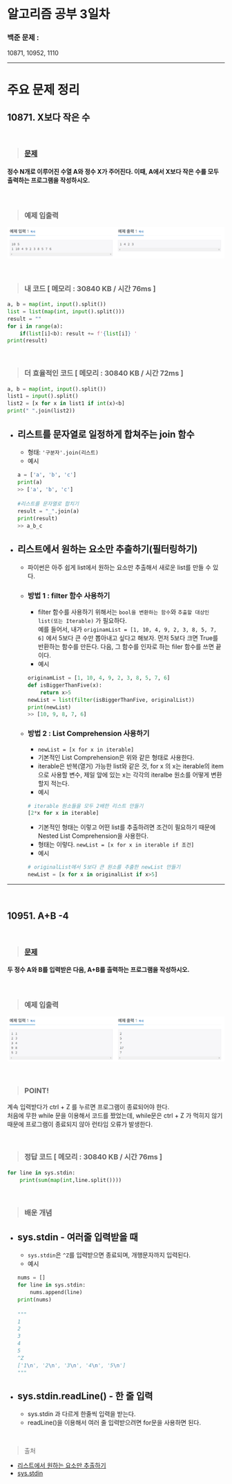 # 알고리즘 공부 3일차

### 백준 문제 :

10871, 10952, 1110

---

# 주요 문제 정리

## 10871. X보다 작은 수

<br/>

> ### [문제](https://www.acmicpc.net/problem/10871)

#### 정수 N개로 이루어진 수열 A와 정수 X가 주어진다. 이때, A에서 X보다 작은 수를 모두 출력하는 프로그램을 작성하시오.

<br/>

> ### 예제 입출력

![problem](./Image/10871.PNG)

<br/>

> ### 내 코드 [ 메모리 : 30840 KB / 시간 76ms ]

```python
a, b = map(int, input().split())
list = list(map(int, input().split()))
result = ""
for i in range(a):
    if(list[i]<b): result += f'{list[i]} '
print(result)
```

<br/>

> ### 더 효율적인 코드 [ 메모리 : 30840 KB / 시간 72ms ]

```python
a, b = map(int, input().split())
list1 = input().split()
list2 = [x for x in list1 if int(x)<b]
print(" ".join(list2))
```

- ## 리스트를 문자열로 일정하게 합쳐주는 join 함수

  - 형태: `'구분자'.join(리스트)`
  - 예시

  ```python
  a = ['a', 'b', 'c']
  print(a)
  >> ['a', 'b', 'c']

  #리스트를 문자열로 합치기
  result = "_".join(a)
  print(result)
  >> a_b_c
  ```

- ## 리스트에서 원하는 요소만 추출하기(필터링하기)

  - 파이썬은 아주 쉽게 list에서 원하는 요소만 추출해서 새로운 list를 만들 수 있다.
  - ### 방법 1 : filter 함수 사용하기
    - filter 함수를 사용하기 위해서는 `bool을 변환하는 함수`와 `추출할 대상인 list(또는 Iterable)` 가 필요하다.
      <br/> 예를 들어서, 내가 `originamList = [1, 10, 4, 9, 2, 3, 8, 5, 7, 6]` 에서 5보다 큰 수만 뽑아내고 싶다고 해보자. 먼저 5보다 크면 True를 반환하는 함수를 만든다. 다음, 그 함수를 인자로 하는 filer 함수를 쓰면 끝이다.
    - 예시
    ```python
    originamList = [1, 10, 4, 9, 2, 3, 8, 5, 7, 6]
    def isBiggerThanFive(x):
        return x>5
    newList = list(filter(isBiggerThanFive, originalList))
    print(newList)
    >> [10, 9, 8, 7, 6]
    ```
  - ### 방법 2 : List Comprehension 사용하기
    - `newList = [x for x in iterable]`
    - 기본적인 List Comprehension은 위와 같은 형태로 사용한다.
    - iterable은 반복(열거) 가능한 list와 같은 것, for x 의 x는 iterable의 item으로 사용할 변수, 제일 앞에 있는 x는 각각의 iteralbe 원소를 어떻게 변환할지 적는다.
    - 예시
    ```python
    # iterable 원소들을 모두 2배한 리스트 만들기
    [2*x for x in iterable]
    ```
    - 기본적인 형태는 이렇고 어떤 list를 추출하려면 조건이 필요하기 때문에 Nested List Comprehension을 사용한다.
    - 형태는 이렇다. `newList = [x for x in iterable if 조건]`
    - 예시
    ```python
    # originalList에서 5보다 큰 원소를 추출한 newList 만들기
    newList = [x for x in originalList if x>5]
    ```

---

<br/>

## 10951. A+B -4

<br/>

> ### [문제](https://www.acmicpc.net/problem/10951)

#### 두 정수 A와 B를 입력받은 다음, A+B를 출력하는 프로그램을 작성하시오.

<br/>

> ### 예제 입출력

![problem](./Image/10951.PNG)

<br/>

> ### POINT!

계속 입력받다가 ctrl + Z 를 누르면 프로그램이 종료되어야 한다.
<br/> 처음에 무한 while 문을 이용해서 코드를 짰었는데, while문은 ctrl + Z 가 먹히지 않기 때문에 프로그램이 종료되지 않아 런타임 오류가 발생한다.

<br/>

> ### 정답 코드 [ 메모리 : 30840 KB / 시간 76ms ]

```python
for line in sys.stdin:
    print(sum(map(int,line.split())))
```

<br/>

> ### 배운 개념

- ## sys.stdin - 여러줄 입력받을 때

  - `sys.stdin`은 `^Z`를 입력받으면 종료되며, 개행문자까지 입력된다.
  - 예시

  ```python
  nums = []
  for line in sys.stdin:
      nums.append(line)
  print(nums)

  """
  1
  2
  3
  4
  5
  ^Z
  ['1\n', '2\n', '3\n', '4\n', '5\n']
  """
  ```

- ## sys.stdin.readLine() - 한 줄 입력
  - sys.stdin 과 다르게 한줄씩 입력을 받는다.
  - readLine()을 이용해서 여러 줄 입력받으려면 for문을 사용하면 된다.

<br/>

> 출처

- [리스트에서 원하는 요소만 추출하기](https://coding-groot.tistory.com/21)
- [sys.stdin](https://developeryuseon.tistory.com/90)
